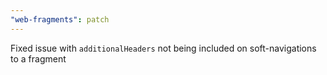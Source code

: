 ```yaml
---
"web-fragments": patch
---
```


Fixed issue with `additionalHeaders` not being included on soft-navigations to a fragment
